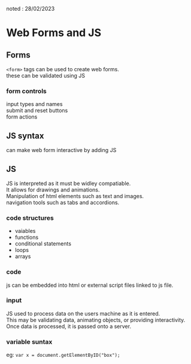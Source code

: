 noted : 28/02/2023

# Web Forms and JS

## Forms
```<form>``` tags can be used to create web forms.  
these can be validated using JS

### form controls
input types and names  
submit and reset buttons  
form actions

## JS syntax

can make web form interactive by adding JS


## JS
JS is interpreted as it must be widley compatiable.  
It allows for drawings and animations.  
Manipulation of html elements such as text and images.  
navigation tools such as tabs and accordions.

### code structures
- vaiables
- functions
- conditional statements
- loops
- arrays

### code
js can be embedded into html or external script files linked to js file.  

### input
JS used to process data on the users machine as it is entered.  
This may be validating data, animating objects, or providing interactivity. 
Once data is processed, it is passed onto a server.

### variable suntax
eg:
``` var x = document.getElementByID("box"); ```

